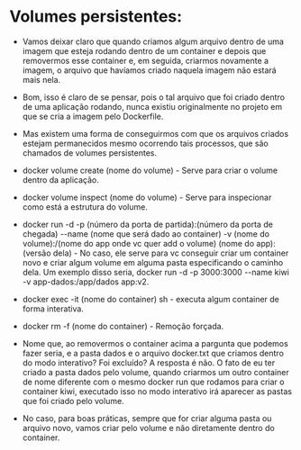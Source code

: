 # Volumes persistentes:
- Vamos deixar claro que quando criamos algum arquivo dentro de uma imagem que esteja rodando dentro de um container e depois que removermos esse container e, em seguida, criarmos novamente a imagem, o arquivo que havíamos criado naquela imagem não estará mais nela.

- Bom, isso é claro de se pensar, pois o tal arquivo que foi criado dentro de uma aplicação rodando, nunca existiu originalmente no projeto em que se cria a imagem pelo Dockerfile.

- Mas existem uma forma de conseguirmos com que os arquivos criados estejam permanecidos mesmo ocorrendo tais processos, que são chamados de volumes persistentes.

- docker volume create (nome do volume) - Serve para criar o volume dentro da aplicação.

- docker volume inspect (nome do volume) - Serve para inspecionar como está a estrutura do volume.

- docker run -d -p (número da porta de partida):(número da porta de chegada) --name (nome que será dado ao container) -v (nome do volume):/(nome do app onde vc quer add o volume) (nome do app):(versão dela) - No caso, ele serve para vc conseguir criar um container novo e criar algum volume em alguma pasta especificando o caminho dela. Um exemplo disso seria, docker run -d -p 3000:3000 --name kiwi -v app-dados:/app/dados app:v2.

- docker exec -it (nome do container) sh - executa algum container de forma interativa.

- docker rm -f (nome do container) - Remoção forçada.

- Nome que, ao removermos o container acima a pargunta que podemos fazer seria, e a pasta dados e o arquivo docker.txt que criamos dentro do modo interativo? Foi excluído? A resposta é não. O fato de eu ter criado a pasta dados pelo volume, quando criarmos um outro container de nome diferente com o mesmo docker run que rodamos para criar o container kiwi, executado isso no modo interativo irá aparecer as pastas que foi criado pelo volume.

- No caso, para boas práticas, sempre que for criar alguma pasta ou arquivo novo, vamos criar pelo volume e não diretamente dentro do container.